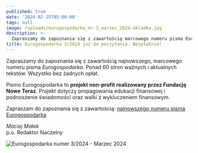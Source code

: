 ```yaml
---
published: true
date: '2024-02-25T05:00:00'
tags: null
image: /uploads/eurogospodarka_nr-3_marzec_2024-okladka.jpg
description: >-
  Zapraszamy do zapoznania się z zawartością marcowego numeru pisma Eurogospodarka. Ponad 60 stron ważnych i aktualnych tekstów. Do poczytania... bez opłat. 
title: Eurogospodarka 3/2024 już do poczytania. Bezpłatnie!
---
```


Zapraszamy do zapoznania się z zawartością najnowszego, marcowego numeru pisma *Eurogospodarka*. Ponad 60 stron ważnych i aktualnych tekstów. Wszystko bez żadnych opłat. 

Pismo Eurogospodarka to **projekt non-profit realizowany przez Fundację Nowe Teraz**. Projekt dotyczy propagowania edukacji finansowej i podnoszenie świadomości oraz walki z wykluczeniem finansowym.

Zapraszam do zapoznania się z zawartością: [najnowszego numeru pisma Eurogospodarka](https://eurogospodarka.eu/eurogospodarka-marzec-2024/)

*Maciej Małek*   
p.o. Redaktor Naczelny

![Eurogospodarka numer 3/2024 - Marzec 2024](/uploads/eurogospodarka_nr-3_marzec_2024-spis-tresci.jpg)
